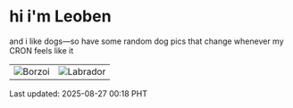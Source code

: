 # hi i'm Leoben

and i like dogs—so have some random dog pics that change whenever my CRON feels like it

|  |  |
|--------|----------|
| ![Borzoi](https://random-dog-vercel.vercel.app/api/random-borzoi?v=1756225103) | ![Labrador](https://random-dog-vercel.vercel.app/api/random-labrador?v=1756225103) |

Last updated: 2025-08-27 00:18 PHT
